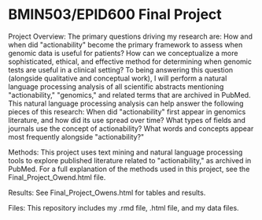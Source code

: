 # BMIN503/EPID600 Final Project

Project Overview:
The primary questions driving my research are: How and when did "actionability" become the primary framework to assess when genomic data is useful for patients? How can we conceptualize a more sophisticated, ethical, and effective method for determining when genomic tests are useful in a clinical setting? To being answering this question (alongside qualitative and conceptual work), I will perform a natural language processing analysis of all scientific abstracts mentioning "actionability," "genomics," and related terms that are archived in PubMed. This natural language processing analysis can help answer the following pieces of this research: When did "actionability" first appear in genomics literature, and how did its use spread over time? What types of fields and journals use the concept of actionability? What words and concepts appear most frequently alongside "actionability?"

Methods: 
This project uses text mining and natural language processing tools to explore published literature related to "actionability," as archived in PubMed. For a full explanation of the methods used in this project, see the Final_Project_Owend.html file.

Results:
See Final_Project_Owens.html for tables and results.

Files:
This repository includes my .rmd file, .html file, and my data files. 


